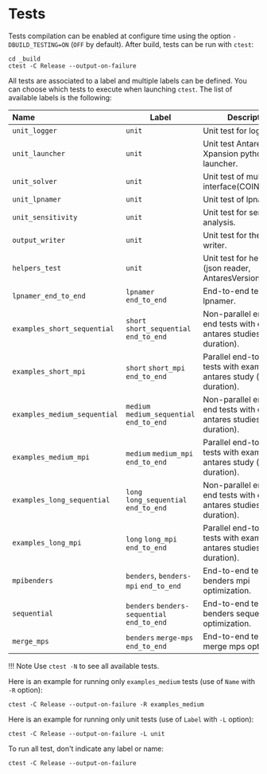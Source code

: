 # Tests

Tests compilation  can be enabled at configure time using the option `-DBUILD_TESTING=ON` (`OFF` by default). After build, tests can be run with `ctest`:

```
cd _build
ctest -C Release --output-on-failure
```

All tests are associated to a label and multiple labels can be defined. You can choose which tests to execute when launching `ctest`. The list of available labels is the following:

| Name                         | Label | Description                                                                    |
|:-----------------------------|-----|--------------------------------------------------------------------------------|
| `unit_logger`                | `unit`  | Unit test for logger use.                                                      |
| `unit_launcher`              | `unit`  | Unit test Antares-Xpansion python launcher.                                    |
| `unit_solver`                | `unit`  | Unit test of multisolver interface(COIN only).                                 |
| `unit_lpnamer`               | `unit`  | Unit test of lpnamer.                                                          |
| `unit_sensitivity`           | `unit`  | Unit test for sensitivity analysis.                                            |
| `output_writer`              | `unit`  | Unit test for the output writer.                                               |
| `helpers_test`               | `unit`  | Unit test for helpers (json reader, AntaresVersionProvider).                   |
| `lpnamer_end_to_end`         | `lpnamer` `end_to_end`  | End-to-end tests for lpnamer.                                                  |
| `examples_short_sequential`  | `short` `short_sequential` `end_to_end` | Non-parallel end-to-end tests with examples antares studies (short duration).  |
| `examples_short_mpi`         | `short` `short_mpi` `end_to_end` | Parallel end-to-end tests with examples antares study (short duration).        |
| `examples_medium_sequential` | `medium` `medium_sequential` `end_to_end` | Non-parallel end-to-end tests with examples antares studies (medium duration). |
| `examples_medium_mpi`        | `medium` `medium_mpi` `end_to_end` | Parallel end-to-end tests with examples antares study (medium duration).       |
| `examples_long_sequential`   | `long` `long_sequential` `end_to_end` | Non-parallel end-to-end tests with examples antares studies (long duration).   |
| `examples_long_mpi`          | `long` `long_mpi` `end_to_end` | Parallel end-to-end tests with examples antares studies (long duration).       |
| `mpibenders`                 | `benders`, `benders-mpi` `end_to_end` | End-to-end tests for benders mpi optimization.                                 |
| `sequential`                 | `benders` `benders-sequential` `end_to_end` | End-to-end tests for benders sequential optimization.                          |
| `merge_mps`                  | `benders` `merge-mps` `end_to_end` | End-to-end tests for merge mps optimization.                                   |

!!! Note
    Use `ctest -N` to see all available tests.

Here is an example for running only `examples_medium` tests (use of `Name` with `-R` option):

```
ctest -C Release --output-on-failure -R examples_medium
```

Here is an example for running only unit tests (use of `Label` with `-L` option):

```
ctest -C Release --output-on-failure -L unit
```

To run all test, don't indicate any label or name:

```
ctest -C Release --output-on-failure
```
